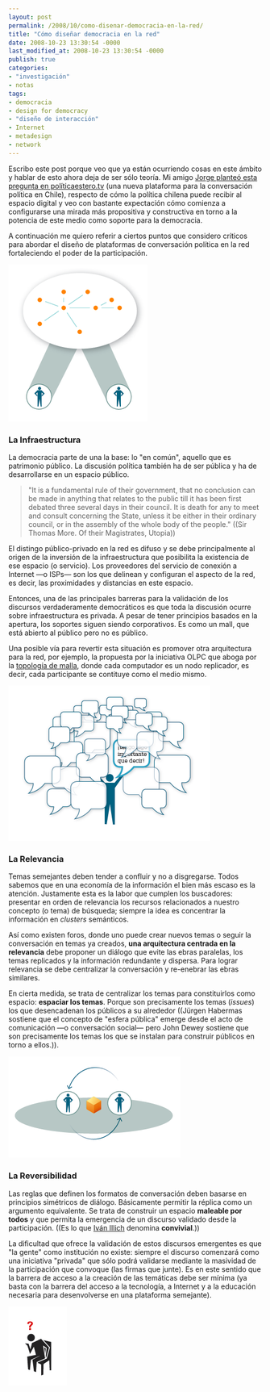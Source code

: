 ```yaml
---
layout: post
permalink: /2008/10/como-disenar-democracia-en-la-red/
title: "Cómo diseñar democracia en la red"
date: 2008-10-23 13:30:54 -0000
last_modified_at: 2008-10-23 13:30:54 -0000
publish: true
categories:
- "investigación"
- notas
tags:
- democracia
- design for democracy
- "diseño de interacción"
- Internet
- metadesign
- network
---
```

Escribo este post porque veo que ya están ocurriendo cosas en este ámbito y hablar de esto ahora deja de ser sólo teoría. Mi amigo [Jorge planteó esta pregunta en políticaestero.tv](http://www.politicastereo.tv/debates.php "Debates de Política Stereo") (una nueva plataforma para la conversación política en Chile), respecto de cómo la política chilena puede recibir al espacio digital y veo con bastante expectación cómo comienza a configurarse una mirada más propositiva y constructiva en torno a la potencia de este medio como soporte para la democracia.

A continuación me quiero referir a ciertos puntos que considero críticos para abordar el diseño de plataformas de conversación política en la red fortaleciendo el poder de la participación.

![](/assets/uploads/2008/10/conversacion-en-red1.png)

### La Infraestructura

La democracia parte de una la base: lo "en común", aquello que es patrimonio público. La discusión política también ha de ser pública y ha de desarrollarse en un espacio público.

> "It is a fundamental rule of their government, that no conclusion can be made in anything that relates to the public till it has been first debated three several days in their council. It is death for any to meet and consult concerning the State, unless it be either in their ordinary council, or in the assembly of the whole body of the people." ((Sir Thomas More. Of their Magistrates, Utopia))

El distingo público-privado en la red es difuso y se debe principalmente al origen de la inversión de la infraestructura que posibilita la existencia de ese espacio (o servicio). Los proveedores del servicio de conexión a Internet —o ISPs— son los que delinean y configuran el aspecto de la red, es decir, las proximidades y distancias en este espacio.

Entonces, una de las principales barreras para la validación de los discursos verdaderamente democráticos es que toda la discusión ocurre sobre infraestructura es privada. A pesar de tener principios basados en la apertura, los soportes siguen siendo corporativos. Es como un mall, que está abierto al público pero no es público.

Una posible vía para revertir esta situación es promover otra arquitectura para la red, por ejemplo, la propuesta por la iniciativa OLPC que aboga por la [topología de malla](http://es.wikipedia.org/wiki/Topolog%C3%ADa_en_malla "Topología de Malla en Wikipedia"), donde cada computador es un nodo replicador, es decir, cada participante se contituye como el medio mismo.

![](/assets/uploads/2008/10/relevancia1.png)

### La Relevancia

Temas semejantes deben tender a confluir y no a disgregarse. Todos sabemos que en una economía de la información el bien más escaso es la atención. Justamente esta es la labor que cumplen los buscadores: presentar en orden de relevancia los recursos relacionados a nuestro concepto (o tema) de búsqueda; siempre la idea es concentrar la información en _clusters_ semánticos.

Así como existen foros, donde uno puede crear nuevos temas o seguir la conversación en temas ya creados, **una arquitectura centrada en la relevancia** debe proponer un diálogo que evite las ebras paralelas, los temas replicados y la información redundante y dispersa. Para lograr relevancia se debe centralizar la conversación y re-enebrar las ebras similares.

En cierta medida, se trata de centralizar los temas para constituirlos como espacio: **espaciar los temas**. Porque son precisamente los temas (_issues_) los que desencadenan los públicos a su alrededor ((Jürgen Habermas sostiene que el concepto de "esfera pública" emerge desde el acto de comunicación —o conversación social— pero John Dewey sostiene que son precisamente los temas los que se instalan para construir públicos en torno a ellos.)).

![](/assets/uploads/2008/10/reversibilidad1.png)

### La Reversibilidad

Las reglas que definen los formatos de conversación deben basarse en principios simétricos de diálogo. Básicamente permitir la réplica como un argumento equivalente. Se trata de construir un espacio **maleable por todos** y que permita la emergencia de un discurso validado desde la participación. ((Es lo que [Iván Illich](http://www.davidbourguignon.net/writings/tools-for-conviviality.html "Tools for Conviviality") denomina **convivial**.))

La dificultad que ofrece la validación de estos discursos emergentes es que "la gente" como institución no existe: siempre el discurso comenzará como una iniciativa "privada" que sólo podrá validarse mediante la masividad de la participación que convoque (las firmas que junte). Es en este sentido que la barrera de acceso a la creación de las temáticas debe ser mínima (ya basta con la barrera del acceso a la tecnología, a Internet y a la educación necesaria para desenvolverse en una plataforma semejante).

![](/assets/uploads/2008/10/conclusiones1.png)
